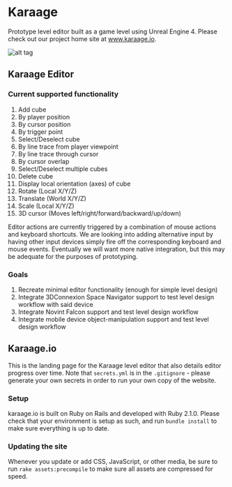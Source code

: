 # Karaage
Prototype level editor built as a game level using Unreal Engine 4. Please check out our project home site at www.karaage.io.

![alt tag](https://github.com/cs210/Karaage/blob/master/editor.png)

## Karaage Editor

### Current supported functionality
1. Add cube
  1. By player position
  2. By cursor position
  3. By trigger point
2. Select/Deselect cube
  1. By line trace from player viewpoint
  2. By line trace through cursor
  3. By cursor overlap
3. Select/Deselect multiple cubes
4. Delete cube
5. Display local orientation (axes) of cube
6. Rotate (Local X/Y/Z)
7. Translate (World X/Y/Z)
8. Scale (Local X/Y/Z)
9. 3D cursor (Moves left/right/forward/backward/up/down)

Editor actions are currently triggered by a combination of mouse actions and keyboard shortcuts. We are looking into adding alternative input by having other input devices simply fire off the corresponding keyboard and mouse events. Eventually we will want more native integration, but this may be adequate for the purposes of prototyping.

### Goals
1. Recreate minimal editor functionality (enough for simple level design)
2. Integrate 3DConnexion Space Navigator support to test level design workflow with said device
3. Integrate Novint Falcon support and test level design workflow
4. Integrate mobile device object-manipulation support and test level design workflow

## Karaage.io

This is the landing page for the Karaage level editor that also details editor progress over time. Note that `secrets.yml` is in the `.gitignore` - please generate your own secrets in order to run your own copy of the website.

### Setup

karaage.io is built on Ruby on Rails and developed with Ruby 2.1.0. Please check that your environment is setup as such, and run `bundle install` to make sure everything is up to date.

### Updating the site

Whenever you update or add CSS, JavaScript, or other media, be sure to run `rake assets:precompile` to make sure all assets are compressed for speed.
